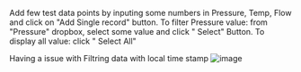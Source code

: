 Add few test data points by inputing some numbers in Pressure, Temp, Flow and click on "Add Single record" button.
To filter Pressure value: from "Pressure" dropbox, select some value and click " Select" Button.
To display all value: click " Select All"

Having a issue with Filtring data with local time stamp
![image](https://github.com/user-attachments/assets/e6dd449f-2e42-4097-a398-44d7da95a4de)

